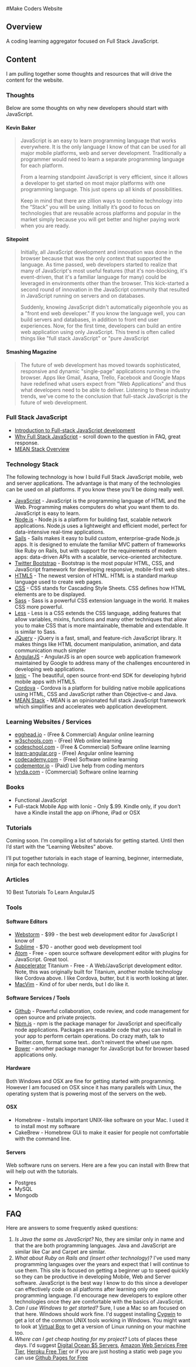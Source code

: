 #Make Coders Website

## Overview

A coding learning aggregator focused on Full Stack JavaScript.

## Content

I am pulling together some thoughts and resources that will drive the content for the website.

### Thoughts

Below are some thoughts on why new developers should start with JavaScript.

#### Kevin Baker
> JavaScript is an easy to learn programming language that works everywhere. It is the only language I know of that can be used for all major mobile platforms, web and server development. Traditionally a programmer would need to learn a separate programming language for each platform. 
>
>From a learning standpoint JavaScript is very efficient, since it allows a developer to get started on most major platforms with one programming language. This just opens up all kinds of possibilities.
> 
> Keep in mind that there are  zillion ways to combine technology into the “Stack” you will be using. Initially it’s good to focus on technologies that are reusable across platforms and popular in the market simply because you will get better and higher paying work when you are ready. 


#### Sitepoint
> Initially, all JavaScript development and innovation was done in the browser because that was the only context that supported the language. As time passed, web developers started to realize that many of JavaScript's most useful features (that it's non-blocking, it's event-driven, that it's a familiar language for many) could be leveraged in environments other than the browser. This kick-started a second round of innovation in the JavaScript community that resulted in JavaScript running on servers and on databases.
>
>Suddenly, knowing JavaScript didn't automatically pigeonhole you as a "front end web developer." If you know the language well, you can build servers and databases, in addition to front end user experiences. Now, for the first time, developers can build an entire web application using only JavaScript. This trend is often called things like "full stack JavaScript" or "pure JavaScript 


#### Smashing Magazine

>The future of web development has moved towards sophisticated, responsive and dynamic "single-page" applications running in the browser. Apps like Gmail, Asana, Trello, Facebook and Google Maps have redefined what users expect from "Web Applications" and thus what developers need to be able to deliver. Listening to these industry trends, we've come to the conclusion that full-stack JavaScript is the future of web development. 

### Full Stack JavaScript

* [Introduction to Full-stack JavaScript development](http://www.smashingmagazine.com/2013/11/21/introduction-to-full-stack-JavaScript/)
* [Why Full Stack JavaScript](http://www.fullstackacademy.com/faq#why_JavaScript) - scroll down to the question in FAQ, great response.
* [MEAN Stack Overview](http://www.sitepoint.com/full-stack-JavaScript-development-mean/)

### Technology Stack
The following technology is how I build Full Stack JavaScript mobile, web and server applications. The advantage is that many of the technologies can be used on all platforms. If you know these you’ll be doing really well.

* [JavaScript](http://en.wikipedia.org/wiki/JavaScript) - JavaScript is the programming language of HTML and the Web. Programming makes computers do what you want them to do. JavaScript is easy to learn.
* [Node.js](https://nodejs.org/) - Node.js is a platform for building fast, scalable network applications. Node.js uses a lightweight and efficient model, perfect for data-intensive real-time applications.
* [Sails](http://sailsjs.org/#!/) - Sails makes it easy to build custom, enterprise-grade Node.js apps. It is designed to emulate the familiar MVC pattern of frameworks like Ruby on Rails, but with support for the requirements of modern apps: data-driven APIs with a scalable, service-oriented architecture.
* [Twitter Bootstrap](http://getbootstrap.com) - Bootstrap is the most popular HTML, CSS, and JavaScript framework for developing responsive, mobile-first web sites..
* [HTML5](http://en.wikipedia.org/wiki/HTML5) - The newest version of HTML. HTML is a standard markup language used to create web pages.
* [CSS](http://en.wikipedia.org/wiki/Cascading_Style_Sheets) - CSS stands for Cascading Style Sheets. CSS defines how HTML elements are to be displayed.
* [Sass](http://sass-lang.com/) - Sass is a powerful CSS extension language in the world. It makes CSS more powerful.
* [Less](http://lesscss.org/) - Less is a CSS extends the CSS language, adding features that allow variables, mixins, functions and many other techniques that allow you to make CSS that is more maintainable, themable and extendable. It is similar to Sass.
* [JQuery](https://jquery.com/) - jQuery is a fast, small, and feature-rich JavaScript library. It makes things like HTML document manipulation, animation, and data communication much simpler
* [AngularJS](https://angularjs.org/) - AngularJS is an open source web application framework maintained by Google to address many of the challenges encountered in developing web applications.
* [Ionic](http://ionicframework.com/) - The beautiful, open source front-end SDK for developing hybrid mobile apps with HTML5.
* [Cordova](https://cordova.apache.org/) - Cordova is a platform for building native mobile applications using HTML, CSS and JavaScript rather than Objective-c and Java.
* [MEAN Stack](http://mean.io/#!/) - MEAN is an opinionated full stack JavaScript framework which simplifies and accelerates web application development.

### Learning Websites / Services

* [egghead.io](https://egghead.io) - (Free & Commercial) Angular online learning
* [w3schools.com](http://www.w3schools.com) - (Free) Web online learning
* [codeschool.com](https://www.codeschool.com) - (Free & Commercial) Software online learning
* [learn-angular.org](http://learn-angular.org) - (Free) Angular online learning
* [codecademy.com](http://www.codecademy.com) - (Free) Software online learning
* [codementor.io](https://www.codementor.io) - (Paid) Live help from coding mentors
* [lynda.com](http://www.lynda.com) - (Commercial) Software online learning

### Books

* Functional JavaScript
* Full-stack Mobile App with Ionic - Only $.99. Kindle only, if you don’t have a Kindle install the app on iPhone, iPad or OSX

### Tutorials

Coming soon. I’m compiling a list of tutorials for getting started. Until then I’d start with the “Learning Websites” above.

I’ll put together tutorials in each stage of learning, beginner, intermediate, ninja for each technology.

### Articles

10 Best Tutorials To Learn AngularJS 

### Tools

#### Software Editors

* [Webstorm](https://www.jetbrains.com/webstorm/) - $99 - the best web development editor for JavaScript I know of
* [Sublime](http://www.sublimetext.com/) - $70 - another good web development tool
* [Atom](https://atom.io) - Free - open source software development editor with plugins for JavaScript. Great tool.
* [Appcelerator](http://www.appcelerator.com/product/) Titanium - Free - A Web/JavaScript development editor. Note, this was originally built for Titanium, another mobile technology like Cordova above. I like Cordova, butter, but it is worth looking at later.
* [MacVim](https://github.com/b4winckler/macvim) - Kind of for uber nerds, but I do like it.

#### Software Services / Tools

* [Github](http://github.com) - Powerful collaboration, code review, and code management for open source and private projects. 
* [Npm.js](https://www.npmjs.com) - npm is the package manager for JavaScript and specifically node applications. Packages are reusable code that you can install in your app to perform certain operations. Do crazy math, talk to Twitter.com, format some text.. don't reinvent the wheel use npm.
* [Bower](http://bower.io/) - another package manager for JavaScript but for browser based applications only.


#### Hardware

Both Windows and OSX are fine for getting started with programming. However I am focused on OSX since it has many parallels with Linux, the operating system that is powering most of the servers on the web.

#### OSX

* Homebrew - Installs important UNIX-like software on your Mac. I used it to install most my software
* CakeBrew - Homebrew GUi to make it easier for people not comfortable with the command line.

#### Servers

Web software runs on servers. Here are a few you can install with Brew that will help out with the tutorials.

* Postgres
* MySQL
* Mongodb

## FAQ

Here are answers to some frequently asked questions:

1. _Is Java the same as JavaScript?_ No, they are similar only in name and that the are both programming languages. Java and JavaScript are similar like Car and Carpet are similar.
2. _What about Ruby on Rails and (insert other technology)?_ I've used many programming languages over the years and expect that I will continue to use them. This site is focused on getting a beginner up to speed quickly so they can be productive in developing Mobile, Web and Server software. JavaScript is the best way I know to do this since a developer can effectively code on all platforms after learning only one programming language. I'd encourage new developers to explore other technologies once they are comfortable with the basics of JavaScript.
3. _Can I use Windows to get started?_ Sure, I use a Mac so am focused on that here. Windows should work fine. I'd suggest installing [Cygwin](http://www.redhat.com/services/custom/cygwin/) to get a lot of the common UNIX tools working in Windows. You might want to look at [Virtual Box](https://www.virtualbox.org/) to get a version of Linux running on your machine too.
4. _Where can I get cheap hosting for my project?_ Lots of places these days. I'd suggest [Digital Ocean $5 Servers](http://digitalocean.com), [Amazon Web Services Free Tier](http://aws.amazon.com/free), [Heroku Free Tier](http://heroku.com) or if you are just hosting a static web page you can use [Github Pages for Free](https://pages.github.com/)

